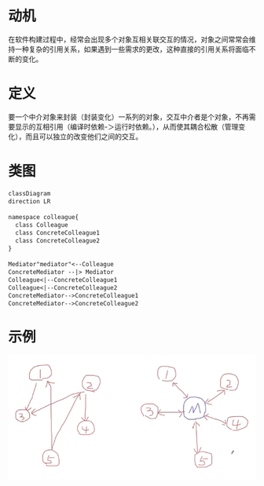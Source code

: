 # 动机

在软件构建过程中，经常会出现多个对象互相关联交互的情况，对象之间常常会维持一种复杂的引用关系，如果遇到一些需求的更改，这种直接的引用关系将面临不断的变化。

# 定义

要一个中介对象来封装（封装变化）一系列的对象，交互中介者是个对象，不再需要显示的互相引用（编译时依赖-＞运行时依赖。），从而使其耦合松散（管理变化），而且可以独立的改变他们之间的交互。

# 类图

```mermaid
classDiagram
direction LR

namespace colleague{
  class Colleague
  class ConcreteColleague1
  class ConcreteColleague2
}

Mediator"mediator"<--Colleague
ConcreteMediator --|> Mediator
Colleague<|--ConcreteColleague1
Colleague<|--ConcreteColleague2
ConcreteMediator-->ConcreteColleague1
ConcreteMediator-->ConcreteColleague2
```



# 示例

![image2](../_resources/6b568276909b466586c370ec92efd30d.png)

